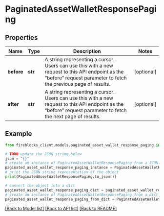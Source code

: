 # PaginatedAssetWalletResponsePaging


## Properties

Name | Type | Description | Notes
------------ | ------------- | ------------- | -------------
**before** | **str** | A string representing a cursor. Users can use this with a new request to this API endpoint as the “before” request parameter to fetch the previous page of results. | [optional] 
**after** | **str** | A string representing a cursor. Users can use this with a new request to this API endpoint as the “before” request parameter to fetch the next page of results. | [optional] 

## Example

```python
from fireblocks_client.models.paginated_asset_wallet_response_paging import PaginatedAssetWalletResponsePaging

# TODO update the JSON string below
json = "{}"
# create an instance of PaginatedAssetWalletResponsePaging from a JSON string
paginated_asset_wallet_response_paging_instance = PaginatedAssetWalletResponsePaging.from_json(json)
# print the JSON string representation of the object
print(PaginatedAssetWalletResponsePaging.to_json())

# convert the object into a dict
paginated_asset_wallet_response_paging_dict = paginated_asset_wallet_response_paging_instance.to_dict()
# create an instance of PaginatedAssetWalletResponsePaging from a dict
paginated_asset_wallet_response_paging_from_dict = PaginatedAssetWalletResponsePaging.from_dict(paginated_asset_wallet_response_paging_dict)
```
[[Back to Model list]](../README.md#documentation-for-models) [[Back to API list]](../README.md#documentation-for-api-endpoints) [[Back to README]](../README.md)


